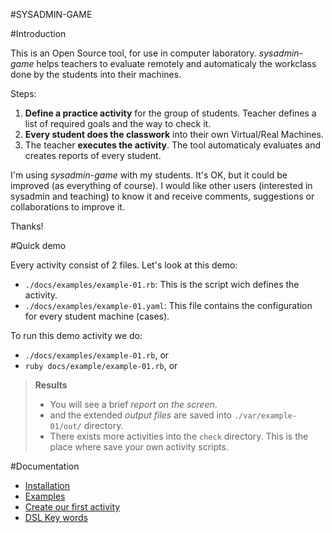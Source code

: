 #SYSADMIN-GAME

#Introduction

This is an Open Source tool, for use in computer laboratory. 
*sysadmin-game* helps teachers to evaluate remotely and automaticaly 
the workclass done by the students into their machines.

Steps:

1. **Define a practice activity** for the group of students. 
Teacher defines a list of required goals and the way to check it.
1. **Every student does the classwork** into their own Virtual/Real Machines. 
1. The teacher **executes the activity**. The tool automaticaly evaluates 
and creates reports of every student.

I'm using *sysadmin-game* with my students. It's OK, but it could be improved 
(as everything of course). I would like other users (interested in sysadmin 
and teaching) to know it and receive comments, suggestions or 
collaborations to improve it.

Thanks!

#Quick demo

Every activity consist of 2 files. Let's look at this demo:
* `./docs/examples/example-01.rb`: This is the script wich defines the activity.
* `./docs/examples/example-01.yaml`: This file contains the configuration for every 
student machine (cases).

To run this demo activity we do: 
* `./docs/examples/example-01.rb`, or
* `ruby docs/example/example-01.rb`, or

> **Results** 
> * You will see a brief *report on the screen*.
> * and the extended *output files* are saved into `./var/example-01/out/` directory.
> * There exists more activities into the `check` directory. This is the place
where save your own activity scripts.

#Documentation
* [Installation](./docs/en/installation.md)
* [Examples](./docs/examples/README.md)
* [Create our first activity](./docs/en/first-activity.md)
* [DSL Key words](./docs/en/dsl-key-words.md)

